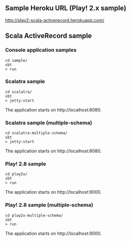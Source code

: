 ## Sample Heroku URL (Play! 2.x sample)

http://play2-scala-activerecord.herokuapp.com/

## Scala ActiveRecord sample

### Console application samples

```
cd sample/
sbt
> run
```

### Scalatra sample

```
cd scalatra/
sbt
> jetty:start
```

The application starts on http://localhost:8080.

### Scalatra sample (multiple-schema)

```
cd scalatra-multiple-schema/
sbt
> jetty:start
```

The application starts on http://localhost:8080.

### Play! 2.8 sample

```
cd play2x/
sbt
> run
```

The application starts on http://localhost:9000.

### Play! 2.8 sample (multiple-schema)

```
cd play2x-multiple-schema/
sbt
> run
```

The application starts on http://localhost:9000.
